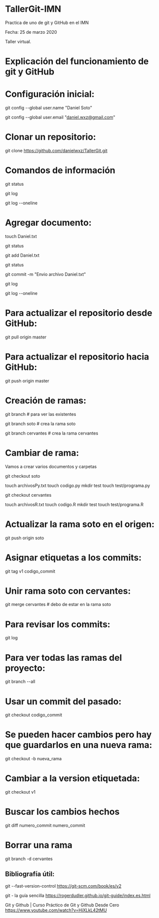 # TallerGit-IMN

Practica de uno de git y GitHub en el IMN

Fecha: 25 de marzo 2020

Taller virtual.

# Explicación del funcionamiento de git y GitHub

# Configuración inicial:
git config --global user.name "Daniel Soto"

git config --global user.email "<daniel.wxz@gmail.com>"

# Clonar un repositorio:
git clone https://github.com/danielwxz/TallerGit.git

# Comandos de información

git status

git log

git log --oneline

# Agregar documento:
touch Daniel.txt

git status

git add Daniel.txt

git status

git commit -m "Envio archivo Daniel.txt"

git log 

git log --oneline

# Para actualizar el repositorio desde GitHub:
git pull origin master

# Para actualizar el repositorio hacia GitHub:
git push origin master

# Creación de ramas:
git branch # para ver las existentes

git branch soto  # crea la rama soto

git branch cervantes  # crea la rama cervantes

# Cambiar de rama:

Vamos a crear varios documentos y carpetas

git checkout soto

touch archivosPy.txt
touch codigo.py
mkdir test 
touch test/programa.py

git checkout cervantes

touch archivosR.txt
touch codigo.R
mkdir test 
touch test/programa.R

# Actualizar la rama soto en el origen:

git push origin soto

# Asignar etiquetas a los commits:

git tag v1 codigo_commit

# Unir rama soto con cervantes:

git merge cervantes  # debo de estar en la rama soto

# Para revisar los commits:

git log

# Para ver todas las ramas del proyecto:

git branch --all

# Usar un commit del pasado:

git checkout codigo_commit

# Se pueden hacer cambios pero hay que guardarlos en una nueva rama:

git checkout -b nueva_rama

# Cambiar a la version etiquetada:

git checkout v1

# Buscar los cambios hechos

git diff numero_commit numero_commit

# Borrar una rama

git branch -d cervantes


## Bibliografía útil:

git --fast-version-control
https://git-scm.com/book/es/v2

git - la guía sencilla
https://rogerdudler.github.io/git-guide/index.es.html

Git y Github | Curso Práctico de Git y Github Desde Cero
https://www.youtube.com/watch?v=HiXLkL42tMU
